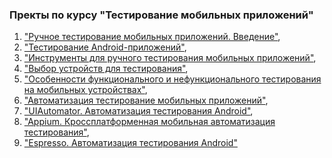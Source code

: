 ### Пректы по курсу "Тестирование мобильных приложений"

1. ["Ручное тестирование мобильных приложений. Введение"](https://docs.google.com/spreadsheets/d/18natoi5G7kwUIRsPV1hHTSCXSNkF12ED0U87IAlqx3U/edit#gid=0),
2. ["Тестирование Android-приложений"](https://docs.google.com/spreadsheets/d/1hlc281ISPoQwNhOYrALMK8D3Xbr2AsDhVEbr8Mi_mrU/edit#gid=0), 
3. ["Инструменты для ручного тестирования мобильных приложений"](https://docs.google.com/spreadsheets/d/1rEH3djDRuFBKNbAgI4-ICtx3dkbQ4wahRiK_W9cN680/edit#gid=0),
4. ["Выбор устройств для тестирования"](https://docs.google.com/spreadsheets/d/13lp_yfQlgHTwbIsPhAuqb1CTY-2edphlRxrvwczUdxU/edit#gid=0), 
5. ["Особенности функционального и нефункционального тестирования на мобильных устройствах"](https://docs.google.com/spreadsheets/d/13qCWrlEBUWCh9FneOkdaZgBPuOZ_f9jdZ2YAaRKRbCk/edit#gid=0), 
6. ["Автоматизация тестирование мобильных приложений"](https://github.com/ValeryiaTureika/2.1-Mob),
7. ["UIAutomator. Автоматизация тестирования Android"](https://github.com/ValeryiaTureika/2.2-Mob),
8. ["Appium. Кроссплатформенная мобильная автоматизация тестирования"](https://github.com/ValeryiaTureika/2.4-Mob),
9. ["Espresso. Автоматизация тестирования Android"](https://github.com/ValeryiaTureika/2.5-Mob)
